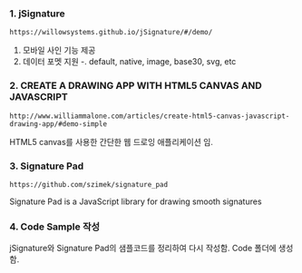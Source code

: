 ### 1. jSignature 

	https://willowsystems.github.io/jSignature/#/demo/

1. 모바일 사인 기능 제공
2. 데이터 포멧 지원 
	-. default, native, image, base30, svg, etc

### 2. CREATE A DRAWING APP WITH HTML5 CANVAS AND JAVASCRIPT

	http://www.williammalone.com/articles/create-html5-canvas-javascript-drawing-app/#demo-simple

HTML5 canvas를 사용한 간단한 웹 드로잉 애플리케이션 임.

### 3. Signature Pad

	https://github.com/szimek/signature_pad

Signature Pad is a JavaScript library for drawing smooth signatures

### 4. Code Sample 작성

jSignature와 Signature Pad의 샘플코드를 정리하여 다시 작성함.
Code 폴더에 생성함.
